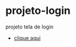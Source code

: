 # projeto-login
 projeto tela de login
    <ul>
        <li><a href="https://fernandoromeroalves.github.io/projeto-login/index.html">clique aqui</a></li>
    </ul>
